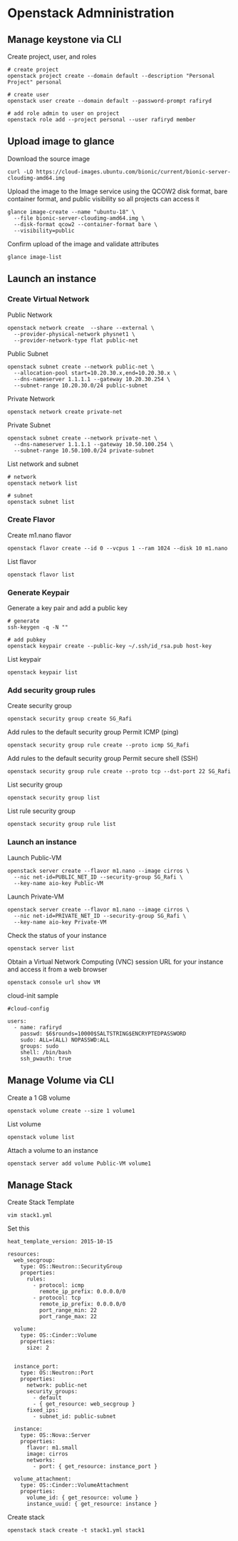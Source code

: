 # Openstack Admninistration

## Manage keystone via CLI
Create project, user, and roles
```
# create project 
openstack project create --domain default --description "Personal Project" personal

# create user
openstack user create --domain default --password-prompt rafiryd

# add role admin to user on project 
openstack role add --project personal --user rafiryd member
```

## Upload image to glance
Download the source image
```
curl -LO https://cloud-images.ubuntu.com/bionic/current/bionic-server-cloudimg-amd64.img
```

Upload the image to the Image service using the QCOW2 disk format, bare container format, and public visibility so all projects can access it
```
glance image-create --name "ubuntu-18" \
  --file bionic-server-cloudimg-amd64.img \
  --disk-format qcow2 --container-format bare \
  --visibility=public
```

Confirm upload of the image and validate attributes
```
glance image-list
```

## Launch an instance
### Create Virtual Network
Public Network
```
openstack network create  --share --external \
  --provider-physical-network physnet1 \
  --provider-network-type flat public-net
```

Public Subnet
```
openstack subnet create --network public-net \
  --allocation-pool start=10.20.30.x,end=10.20.30.x \
  --dns-nameserver 1.1.1.1 --gateway 10.20.30.254 \
  --subnet-range 10.20.30.0/24 public-subnet
```

Private Network
```
openstack network create private-net
```

Private Subnet
```
openstack subnet create --network private-net \
  --dns-nameserver 1.1.1.1 --gateway 10.50.100.254 \
  --subnet-range 10.50.100.0/24 private-subnet
```

List network and subnet
```
# network
openstack network list

# subnet
openstack subnet list
```

### Create Flavor
Create m1.nano flavor
```
openstack flavor create --id 0 --vcpus 1 --ram 1024 --disk 10 m1.nano
```

List flavor
```
openstack flavor list
```

### Generate Keypair
Generate a key pair and add a public key
```
# generate
ssh-keygen -q -N ""

# add pubkey
openstack keypair create --public-key ~/.ssh/id_rsa.pub host-key
```

List keypair
```
openstack keypair list
```

### Add security group rules
Create security group
```
openstack security group create SG_Rafi
```

Add rules to the default security group Permit ICMP (ping)
```
openstack security group rule create --proto icmp SG_Rafi
```

Add rules to the default security group Permit secure shell (SSH)
```
openstack security group rule create --proto tcp --dst-port 22 SG_Rafi
```

List security group
```
openstack security group list
```

List rule security group
```
openstack security group rule list
```

### Launch an instance
Launch Public-VM
```
openstack server create --flavor m1.nano --image cirros \
  --nic net-id=PUBLIC_NET_ID --security-group SG_Rafi \
  --key-name aio-key Public-VM
```

Launch Private-VM
```
openstack server create --flavor m1.nano --image cirros \
  --nic net-id=PRIVATE_NET_ID --security-group SG_Rafi \
  --key-name aio-key Private-VM 
```

Check the status of your instance
```
openstack server list
```

Obtain a Virtual Network Computing (VNC) session URL for your instance and access it from a web browser
```
openstack console url show VM
```

cloud-init sample
```
#cloud-config

users:
  - name: rafiryd
    passwd: $6$rounds=10000$SALTSTRING$ENCRYPTEDPASSWORD
    sudo: ALL=(ALL) NOPASSWD:ALL
    groups: sudo
    shell: /bin/bash
    ssh_pwauth: true
```

## Manage Volume via CLI
Create a 1 GB volume
```
openstack volume create --size 1 volume1
```

List volume
```
openstack volume list
```

Attach a volume to an instance
```
openstack server add volume Public-VM volume1
```

## Manage Stack
Create Stack Template
```
vim stack1.yml
```

Set this
```
heat_template_version: 2015-10-15

resources:
  web_secgroup:
    type: OS::Neutron::SecurityGroup
    properties:
      rules:
        - protocol: icmp
          remote_ip_prefix: 0.0.0.0/0
        - protocol: tcp
          remote_ip_prefix: 0.0.0.0/0
          port_range_min: 22
          port_range_max: 22

  volume:
    type: OS::Cinder::Volume
    properties:
      size: 2


  instance_port:
    type: OS::Neutron::Port
    properties:
      network: public-net
      security_groups:
        - default
        - { get_resource: web_secgroup }
      fixed_ips:
        - subnet_id: public-subnet

  instance:
    type: OS::Nova::Server
    properties:
      flavor: m1.small
      image: cirros
      networks:
        - port: { get_resource: instance_port }

  volume_attachment:
    type: OS::Cinder::VolumeAttachment
    properties:
      volume_id: { get_resource: volume }
      instance_uuid: { get_resource: instance }
```

Create stack
```
openstack stack create -t stack1.yml stack1
```
